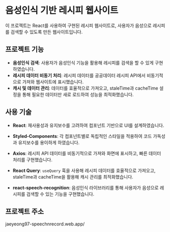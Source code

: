 # 음성인식 기반 레시피 웹사이트

이 프로젝트는 React를 사용하여 구현된 레시피 웹사이트로, 사용자가 음성으로 레시피를 검색할 수 있도록 만든 웹사이트입니다.

## 프로젝트 기능

- **음성인식 검색**: 사용자가 음성인식 기능을 활용해 레시피를 검색을 할 수 있게 구현하였습니다.
- **레시피 데이터 비동기 처리**: 레시피 데이터를 공공데이터 레시피 API에서 비동기적으로 가져와 웹사이트에 표시했습니다.
- **캐시 및 데이터 관리**: 데이터를 효율적으로 가져오고, staleTime과 cacheTime 설정을 통해 필요한 데이터만 새로 로드하여 성능을 최적화했습니다.

## 사용 기술

- **React**: 재사용성과 유지보수를 고려하여 컴포넌트 기반으로 UI를 설계하였습니다.
  
- **Styled-Components**: 각 컴포넌트별로 독립적인 스타일을 적용하여 코드 가독성과 유지보수를 용이하게 하였습니다.
  
- **Axios**: 레시피 API 데이터를 비동기적으로 가져와 화면에 표시하고, 빠른 데이터 처리를 구현했습니다.
  
- **React Query**: `useQuery` 훅을 사용해 레시피 데이터를 효율적으로 가져오고, staleTime과 cacheTime을 활용해 캐시 관리를 최적화했습니다.
  
- **react-speech-recognition**: 음성인식 라이브러리를 통해 사용자가 음성으로 레시피를 검색할 수 있는 기능을 구현했습니다.

## 프로젝트 주소

jaeyeong97-speechnrecord.web.app/
